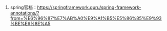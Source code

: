 1. spring官档：https://springframework.guru/spring-framework-annotations/?from=%E6%96%87%E7%AB%A0%E9%A1%B5%E5%86%85%E9%93%BE%E6%8E%A5
